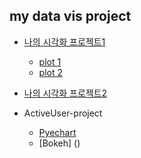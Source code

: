 ## my data vis project

- [나의 시각화 프로젝트1](https://whtngus4759.github.io/my-data-vis-project/00.html)

    - [plot 1](https://whtngus4759.github.io/my-data-vis-project/plot.html)
    - [plot 2](https://whtngus4759.github.io/my-data-vis-project/plot2.html)


- [나의 시각화 프로젝트2](https://whtngus4759.github.io/my-data-vis-project/03.html)

- ActiveUser-project
    - [Pyechart](https://whtngus4759.github.io/my-data-vis-project/activeUser_Pyechart.html)
    - [Bokeh] ()
